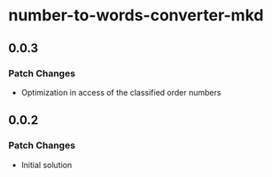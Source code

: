 # number-to-words-converter-mkd

## 0.0.3

### Patch Changes

- Optimization in access of the classified order numbers

## 0.0.2

### Patch Changes

- Initial solution
